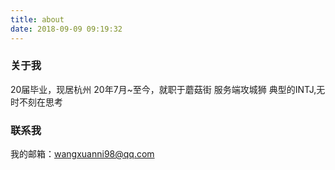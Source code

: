 ```yaml
---
title: about
date: 2018-09-09 09:19:32
---
```


### 关于我
20届毕业，现居杭州
20年7月~至今，就职于蘑菇街
服务端攻城狮
典型的INTJ,无时不刻在思考



### 联系我
我的邮箱：wangxuanni98@qq.com






